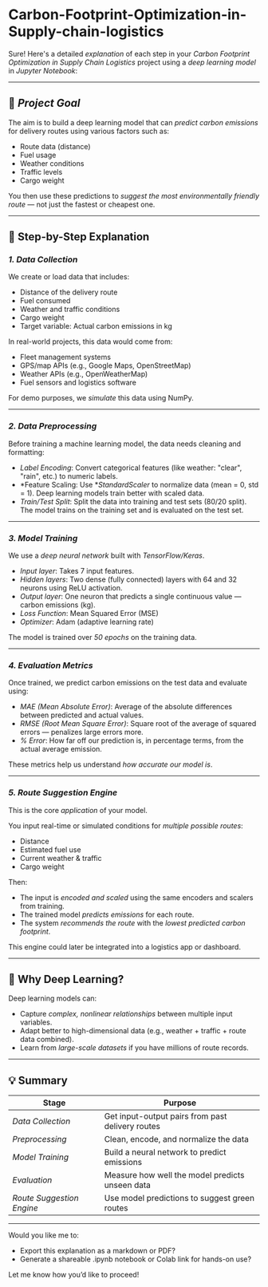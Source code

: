 # Carbon-Footprint-Optimization-in-Supply-chain-logistics
Sure! Here's a detailed *explanation* of each step in your *Carbon Footprint Optimization in Supply Chain Logistics* project using a *deep learning model* in *Jupyter Notebook*:

---

## 🌱 *Project Goal*

The aim is to build a deep learning model that can *predict carbon emissions* for delivery routes using various factors such as:

* Route data (distance)
* Fuel usage
* Weather conditions
* Traffic levels
* Cargo weight

You then use these predictions to *suggest the most environmentally friendly route* — not just the fastest or cheapest one.

---

## 🧭 Step-by-Step Explanation

### *1. Data Collection*

We create or load data that includes:

* Distance of the delivery route
* Fuel consumed
* Weather and traffic conditions
* Cargo weight
* Target variable: Actual carbon emissions in kg

In real-world projects, this data would come from:

* Fleet management systems
* GPS/map APIs (e.g., Google Maps, OpenStreetMap)
* Weather APIs (e.g., OpenWeatherMap)
* Fuel sensors and logistics software

For demo purposes, we *simulate* this data using NumPy.

---

### *2. Data Preprocessing*

Before training a machine learning model, the data needs cleaning and formatting:

* *Label Encoding*: Convert categorical features (like weather: "clear", "rain", etc.) to numeric labels.
* *Feature Scaling: Use **StandardScaler* to normalize data (mean = 0, std = 1). Deep learning models train better with scaled data.
* *Train/Test Split*: Split the data into training and test sets (80/20 split). The model trains on the training set and is evaluated on the test set.

---

### *3. Model Training*

We use a *deep neural network* built with *TensorFlow/Keras*.

* *Input layer*: Takes 7 input features.
* *Hidden layers*: Two dense (fully connected) layers with 64 and 32 neurons using ReLU activation.
* *Output layer*: One neuron that predicts a single continuous value — carbon emissions (kg).
* *Loss Function*: Mean Squared Error (MSE)
* *Optimizer*: Adam (adaptive learning rate)

The model is trained over *50 epochs* on the training data.

---

### *4. Evaluation Metrics*

Once trained, we predict carbon emissions on the test data and evaluate using:

* *MAE (Mean Absolute Error)*: Average of the absolute differences between predicted and actual values.
* *RMSE (Root Mean Square Error)*: Square root of the average of squared errors — penalizes large errors more.
* *% Error*: How far off our prediction is, in percentage terms, from the actual average emission.

These metrics help us understand *how accurate our model is*.

---

### *5. Route Suggestion Engine*

This is the core *application* of your model.

You input real-time or simulated conditions for *multiple possible routes*:

* Distance
* Estimated fuel use
* Current weather & traffic
* Cargo weight

Then:

* The input is *encoded and scaled* using the same encoders and scalers from training.
* The trained model *predicts emissions* for each route.
* The system *recommends the route* with the *lowest predicted carbon footprint*.

This engine could later be integrated into a logistics app or dashboard.

---

## 🧠 Why Deep Learning?

Deep learning models can:

* Capture *complex, nonlinear relationships* between multiple input variables.
* Adapt better to high-dimensional data (e.g., weather + traffic + route data combined).
* Learn from *large-scale datasets* if you have millions of route records.

---

## 💡 Summary

| Stage                       | Purpose                                          |
| --------------------------- | ------------------------------------------------ |
| *Data Collection*         | Get input-output pairs from past delivery routes |
| *Preprocessing*           | Clean, encode, and normalize the data            |
| *Model Training*          | Build a neural network to predict emissions      |
| *Evaluation*              | Measure how well the model predicts unseen data  |
| *Route Suggestion Engine* | Use model predictions to suggest green routes    |

---

Would you like me to:

* Export this explanation as a markdown or PDF?
* Generate a shareable .ipynb notebook or Colab link for hands-on use?

Let me know how you’d like to proceed!
